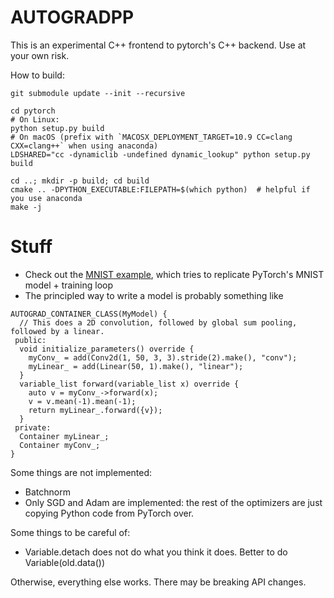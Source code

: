 # AUTOGRADPP

This is an experimental C++ frontend to pytorch's C++ backend. Use at your own
risk.

How to build:
```
git submodule update --init --recursive

cd pytorch
# On Linux:
python setup.py build
# On macOS (prefix with `MACOSX_DEPLOYMENT_TARGET=10.9 CC=clang CXX=clang++` when using anaconda)
LDSHARED="cc -dynamiclib -undefined dynamic_lookup" python setup.py build

cd ..; mkdir -p build; cd build
cmake .. -DPYTHON_EXECUTABLE:FILEPATH=$(which python)  # helpful if you use anaconda
make -j
```

# Stuff

- Check out the [MNIST example](https://github.com/ebetica/autogradpp/blob/master/test.cpp#L283), which tries to replicate PyTorch's MNIST model + training loop
- The principled way to write a model is probably something like 
```
AUTOGRAD_CONTAINER_CLASS(MyModel) {
  // This does a 2D convolution, followed by global sum pooling, followed by a linear.
 public:
  void initialize_parameters() override {
    myConv_ = add(Conv2d(1, 50, 3, 3).stride(2).make(), "conv");
    myLinear_ = add(Linear(50, 1).make(), "linear");
  }
  variable_list forward(variable_list x) override {
    auto v = myConv_->forward(x);
    v = v.mean(-1).mean(-1);
    return myLinear_.forward({v});
  }
 private:
  Container myLinear_;
  Container myConv_;
}
```

Some things are not implemented:
- Batchnorm
- Only SGD and Adam are implemented: the rest of the optimizers are just copying Python code from PyTorch over.

Some things to be careful of:
- Variable.detach does not do what you think it does. Better to do Variable(old.data())

Otherwise, everything else works. There may be breaking API changes.
